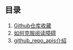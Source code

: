 
## 目录

1. [Github仓库收藏](./collect/github_repo.md)
2. [如何克服阅读障碍](./collect/如何克服写作障碍.md)
2. [github_repo_apis介绍](./collect/github_repo_apis.md)

